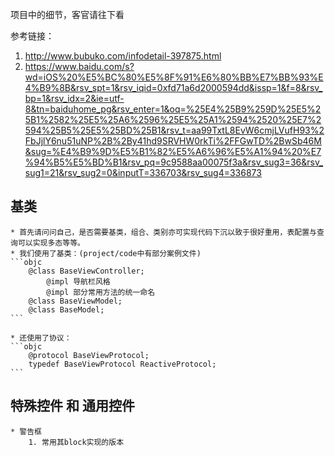 项目中的细节，客官请往下看

参考链接：
1. http://www.bubuko.com/infodetail-397875.html
2. https://www.baidu.com/s?wd=iOS%20%E5%BC%80%E5%8F%91%E6%80%BB%E7%BB%93%E4%B9%8B&rsv_spt=1&rsv_iqid=0xfd71a6d2000594dd&issp=1&f=8&rsv_bp=1&rsv_idx=2&ie=utf-8&tn=baiduhome_pg&rsv_enter=1&oq=%25E4%25B9%259D%25E5%25B1%2582%25E5%25A6%2596%25E5%25A1%2594%2520%25E7%2594%25B5%25E5%25BD%25B1&rsv_t=aa99TxtL8EvW6cmjLVufH93%2FbJjlY6nu51uNP%2B%2By41hd9SRVHW0rkTi%2FFGwTD%2BwSb46M&sug=%E4%B9%9D%E5%B1%82%E5%A6%96%E5%A1%94%20%E7%94%B5%E5%BD%B1&rsv_pq=9c9588aa00075f3a&rsv_sug3=36&rsv_sug1=21&rsv_sug2=0&inputT=336703&rsv_sug4=336873

## 基类
	* 首先请问问自己，是否需要基类，组合、类别亦可实现代码下沉以致于很好重用，表配置与查询可以实现多态等等。
	* 我们使用了基类：(project/code中有部分案例文件)
	```objc
		@class BaseViewController;
			@impl 导航栏风格
			@impl 部分常用方法的统一命名
		@class BaseViewModel;
		@class BaseModel;
	```

	* 还使用了协议：
	```objc
		@protocol BaseViewProtocol;
		typedef BaseViewProtocol ReactiveProtocol;
	```

## 特殊控件 和 通用控件
	* 警告框
		1. 常用其block实现的版本